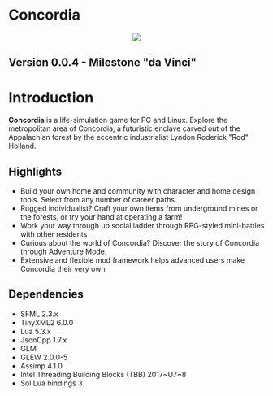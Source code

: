 Concordia
=========

<center><img src="https://i.imgur.com/tQWJ3gY.png"></center>

## Version 0.0.4 - Milestone "da Vinci"

# Introduction

**Concordia** is a life-simulation game for PC and Linux. Explore the metropolitan area of Concordia, a futuristic enclave carved out of the Appalachian forest by the eccentric industrialist Lyndon Roderick "Rod" Holland.

## Highlights

* Build your own home and community with character and home design tools. Select from any number of career paths.
* Rugged individualist? Craft your own items from underground mines or the forests, or try your hand at operating a farm!
* Work your way through up social ladder through RPG-styled mini-battles with other residents
* Curious about the world of Concordia? Discover the story of Concordia through Adventure Mode.
* Extensive and flexible mod framework helps advanced users make Concordia their very own

## Dependencies
* SFML 2.3.x
* TinyXML2 6.0.0
* Lua 5.3.x
* JsonCpp 1.7.x
* GLM
* GLEW 2.0.0-5
* Assimp 4.1.0
* Intel Threading Building Blocks (TBB) 2017~U7~8
* Sol Lua bindings 3
